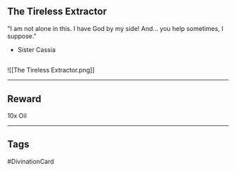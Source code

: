 ## The Tireless Extractor
"I am not alone in this. I have God by my side! And... you help sometimes, I suppose."
- Sister Cassia
## 
![[The Tireless Extractor.png]]

---
## Reward
10x Oil

---
## Tags
#DivinationCard